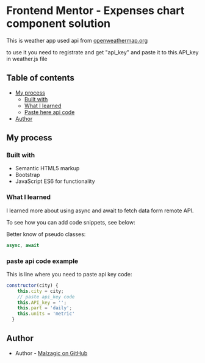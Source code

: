 # Frontend Mentor - Expenses chart component solution

This is weather app used api from [openweathermap.org](https://openweathermap.org)

to use it you need to registrate and get "api_key" and paste it to this.API_key in weather.js file

## Table of contents

- [My process](#my-process)
  - [Built with](#built-with)
  - [What I learned](#what-i-learned)
  - [Paste here api code](#paste-api-code-example)
- [Author](#author)


## My process

### Built with

- Semantic HTML5 markup
- Bootstrap
- JavaScript ES6 for functionality

### What I learned

I learned more about using async and await to fetch data form remote API.

To see how you can add code snippets, see below:

Better know of pseudo classes:
```js
async, await
```

### paste api code example
This is line where you need to paste api key code:
```js
constructor(city) {
    this.city = city;
    // paste api_key code
    this.API_key = '';
    this.part = 'daily';
    this.units = 'metric'
  }

```

## Author

- Author - [Malzagic on GitHub](https://github.com/Malzagic)
